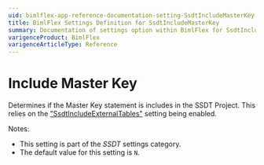 ```yaml
---
uid: bimlflex-app-reference-documentation-setting-SsdtIncludeMasterKey
title: BimlFlex Settings Definition for SsdtIncludeMasterKey
summary: Documentation of settings option within BimlFlex for SsdtIncludeMasterKey
varigenceProduct: BimlFlex
varigenceArticleType: Reference
---
```


# Include Master Key

Determines if the Master Key statement is includes in the SSDT Project. This relies on the ["SsdtIncludeExternalTables"](xref:bimlflex-app-reference-documentation-setting-SsdtIncludeExternalTables) setting being enabled.

Notes:

* This setting is part of the *SSDT* settings category.
* The default value for this setting is `N`.
